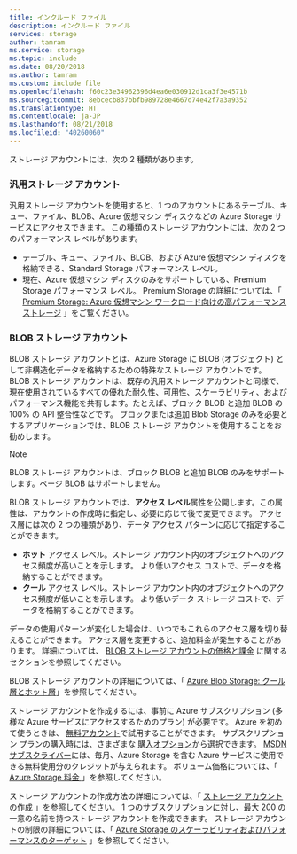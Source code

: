```yaml
---
title: インクルード ファイル
description: インクルード ファイル
services: storage
author: tamram
ms.service: storage
ms.topic: include
ms.date: 08/20/2018
ms.author: tamram
ms.custom: include file
ms.openlocfilehash: f60c23e34962396d4ea6e030912d1ca3f3e4571b
ms.sourcegitcommit: 8ebcecb837bbfb989728e4667d74e42f7a3a9352
ms.translationtype: HT
ms.contentlocale: ja-JP
ms.lasthandoff: 08/21/2018
ms.locfileid: "40260060"
---
```

ストレージ アカウントには、次の 2 種類があります。

### <a name="general-purpose-storage-accounts"></a>汎用ストレージ アカウント
汎用ストレージ アカウントを使用すると、1 つのアカウントにあるテーブル、キュー、ファイル、BLOB、Azure 仮想マシン ディスクなどの Azure Storage サービスにアクセスできます。 この種類のストレージ アカウントには、次の 2 つのパフォーマンス レベルがあります。

* テーブル、キュー、ファイル、BLOB、および Azure 仮想マシン ディスクを格納できる、Standard Storage パフォーマンス レベル。
* 現在、Azure 仮想マシン ディスクのみをサポートしている、Premium Storage パフォーマンス レベル。 Premium Storage の詳細については、「 [Premium Storage: Azure 仮想マシン ワークロード向けの高パフォーマンス ストレージ](../articles/virtual-machines/windows/premium-storage.md) 」をご覧ください。

### <a name="blob-storage-accounts"></a>BLOB ストレージ アカウント
BLOB ストレージ アカウントとは、Azure Storage に BLOB (オブジェクト) として非構造化データを格納するための特殊なストレージ アカウントです。 BLOB ストレージ アカウントは、既存の汎用ストレージ アカウントと同様で、現在使用されているすべての優れた耐久性、可用性、スケーラビリティ、およびパフォーマンス機能を共有します。たとえば、ブロック BLOB と追加 BLOB の 100% の API 整合性などです。 ブロックまたは追加 Blob Storage のみを必要とするアプリケーションでは、BLOB ストレージ アカウントを使用することをお勧めします。

> [!NOTE]
> BLOB ストレージ アカウントは、ブロック BLOB と追加 BLOB のみをサポートします。ページ BLOB はサポートしません。
> 
> 

BLOB ストレージ アカウントでは、**アクセス レベル**属性を公開します。この属性は、アカウントの作成時に指定し、必要に応じて後で変更できます。 アクセス層には次の 2 つの種類があり、データ アクセス パターンに応じて指定することができます。

* **ホット** アクセス レベル。ストレージ アカウント内のオブジェクトへのアクセス頻度が高いことを示します。 より低いアクセス コストで、データを格納することができます。
* **クール** アクセス レベル。ストレージ アカウント内のオブジェクトへのアクセス頻度が低いことを示します。 より低いデータ ストレージ コストで、データを格納することができます。

データの使用パターンが変化した場合は、いつでもこれらのアクセス層を切り替えることができます。 アクセス層を変更すると、追加料金が発生することがあります。 詳細については、 [BLOB ストレージ アカウントの価格と課金](../articles/storage/common/storage-account-options.md#pricing-and-billing) に関するセクションを参照してください。

BLOB ストレージ アカウントの詳細については、「 [Azure Blob Storage: クール層とホット層](../articles/storage/blobs/storage-blob-storage-tiers.md)」を参照してください。

ストレージ アカウントを作成するには、事前に Azure サブスクリプション (多様な Azure サービスにアクセスするためのプラン) が必要です。 Azure を初めて使うときは、 [無料アカウント](https://azure.microsoft.com/pricing/free-trial/)で試用することができます。 サブスクリプション プランの購入時には、さまざまな [購入オプション](https://azure.microsoft.com/pricing/purchase-options/)から選択できます。 [MSDN サブスクライバー](https://azure.microsoft.com/pricing/member-offers/msdn-benefits-details/)には、毎月、Azure Storage を含む Azure サービスに使用できる無料使用分のクレジットが与えられます。 ボリューム価格については、「 [Azure Storage 料金 ](https://azure.microsoft.com/pricing/details/storage/) 」を参照してください。

ストレージ アカウントの作成方法の詳細については、「 [ストレージ アカウントの作成](../articles/storage/common/storage-quickstart-create-account.md) 」を参照してください。 1 つのサブスクリプションに対し、最大 200 の一意の名前を持つストレージ アカウントを作成できます。 ストレージ アカウントの制限の詳細については、「 [Azure Storage のスケーラビリティおよびパフォーマンスのターゲット](../articles/storage/common/storage-scalability-targets.md) 」を参照してください。

